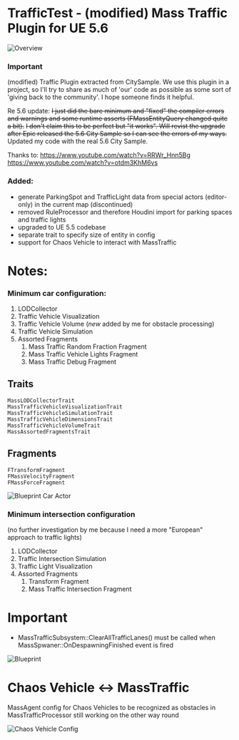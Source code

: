 # TrafficTest - (modified) Mass Traffic Plugin for UE 5.6

![Overview](/docs/overview.jpg)

### Important
(modified) Traffic Plugin extracted from CitySample.
We use this plugin in a project, so I'll try to share as much of 'our' code as possible as some sort of 'giving back to the community'. I hope someone finds it helpful.

Re 5.6 update:
~~I just did the bare minimum and "fixed" the compiler errors and warnings and some runtime asserts (FMassEntityQuery changed quite a bit).~~
~~I don't claim this to be perfect but "it works". Will revist the upgrade after Epic released the 5.6 City Sample so I can see the errors of my ways.~~
Updated my code with the real 5.6 City Sample.


Thanks to:
https://www.youtube.com/watch?v=RRWr_Hnn5Bg
https://www.youtube.com/watch?v=otdm3KhM6vs

### Added:
- generate ParkingSpot and TrafficLight data from special actors (editor-only) in the current map (discontinued)
- removed RuleProcessor and therefore Houdini import for parking spaces and traffic lights
- upgraded to UE 5.5 codebase
- separate trait to specify size of entity in config
- support for Chaos Vehicle to interact with MassTraffic

# Notes:

### Minimum car configuration:
1. LODCollector
2. Traffic Vehicle Visualization
3. Traffic Vehicle Volume (*new* added by me for obstacle processing)
4. Traffic Vehicle Simulation
5. Assorted Fragments
   1. Mass Traffic Random Fraction Fragment
   2. Mass Traffic Vehicle Lights Fragment
   3. Mass Traffic Debug Fragment

## Traits
    MassLODCollectorTrait
    MassTrafficVehicleVisualizationTrait
    MassTrafficVehicleSimulationTrait
    MassTrafficVehicleDimensionsTrait
    MassTrafficVehicleVolumeTrait
    MassAssortedFragmentsTrait

## Fragments
    FTransformFragment
    FMassVelocityFragment
    FMassForceFragment


![Blueprint Car Actor](/docs/bp_car_actor.jpg)


### Minimum intersection configuration
(no further investigation by me because I need a more "European" approach to traffic lights)
1. LODCollector
2. Traffic Intersection Simulation
3. Traffic Light Visualization
4. Assorted Fragments
   1. Transform Fragment
   2. Mass Traffic Intersection Fragment

# Important
- MassTrafficSubsystem::ClearAllTrafficLanes() must be called when MassSpwaner::OnDespawningFinished event is fired
  
![Blueprint](/docs/despawn_event.jpg)

# Chaos Vehicle <-> MassTraffic 
MassAgent config for Chaos Vehicles to be recognized as obstacles in MassTrafficProcessor 
still working on the other way round

![Chaos Vehicle Config](/docs/chaos_vehicle_config.jpg)
